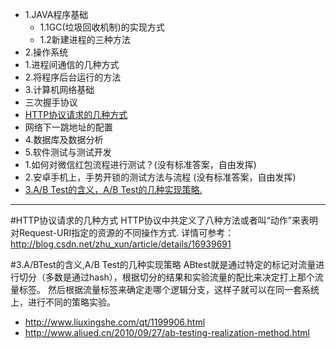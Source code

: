 * 1.JAVA程序基础
  *  1.1GC(垃圾回收机制)的实现方式
  *  1.2新建进程的三种方法
* 2.操作系统
 * 1.进程间通信的几种方式
 * 2.将程序后台运行的方法
* 3.计算机网络基础
 * 三次握手协议
 * [HTTP协议请求的几种方式](#HTTP协议请求的几种方式) 
 * 网络下一跳地址的配置
*  4.数据库及数据分析
* 5.软件测试与测试开发
 * 1.如何对微信红包流程进行测试？(没有标准答案，自由发挥)
 * 2.安卓手机上，手势开锁的测试方法与流程 (没有标准答案，自由发挥)
 * [3.A/B Test的含义，A/B Test的几种实现策略.](#3.a/btest的含义,a/btest的几种实现策略)
 
 
 
 
 
 
 
***

#HTTP协议请求的几种方式
HTTP协议中共定义了八种方法或者叫“动作”来表明对Request-URI指定的资源的不同操作方式.
详情可参考：http://blog.csdn.net/zhu_xun/article/details/16939691 


#<span name="3.a/btest的含义,a/btest的几种实现策略">3.A/BTest的含义,A/B Test的几种实现策略</span>
ABtest就是通过特定的标记对流量进行切分（多数是通过hash），根据切分的结果和实验流量的配比来决定打上那个流量标签。 
然后根据流量标签来确定走哪个逻辑分支，这样子就可以在同一套系统上，进行不同的策略实验。
 * http://www.liuxingshe.com/qt/1199906.html
 * http://www.aliued.cn/2010/09/27/ab-testing-realization-method.html

 
